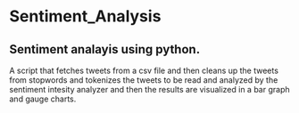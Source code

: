 # Sentiment_Analysis
## Sentiment analayis using python.

A script that fetches tweets from a csv file and then cleans up the tweets from stopwords and tokenizes the tweets to be read and analyzed by the sentiment intesity
analyzer and then the results are visualized in a bar graph and gauge charts.
